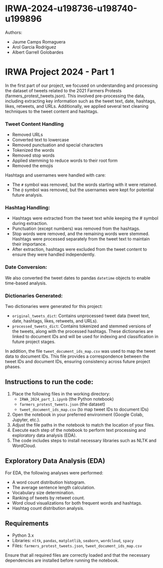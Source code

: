 # IRWA-2024-u198736-u198740-u199896
Authors:
- Jaume Camps Romaguera
- Arol Garcia Rodríguez
- Albert Garrell Golobardes

# IRWA Project 2024 - Part 1

In the first part of our project, we focused on understanding and processing the dataset of tweets related to the 2021 Farmers Protests (farmers_protest_tweets.json). This involved pre-processing the data, including extracting key information such as the tweet text, date, hashtags, likes, retweets, and URLs. Additionally, we applied several text cleaning techniques to the tweet content and hashtags.
### Tweet Content Handling
- Removed URLs
- Converted text to lowercase
- Removed punctuation and special characters
- Tokenized the words
- Removed stop words
- Applied stemming to reduce words to their root form
- Removed the emojis

Hashtags and usernames were handled with care:
- The `#` symbol was removed, but the words starting with it were retained.
- The `@` symbol was removed, but the usernames were kept for potential future analysis.

### Hashtag Handling:
- Hashtags were extracted from the tweet text while keeping the # symbol during extraction.
- Punctuation (except numbers) was removed from the hashtags.
- Stop words were removed, and the remaining words were stemmed. Hashtags were processed separately from the tweet text to maintain their importance.
- After extraction, hashtags were excluded from the tweet content to ensure they were handled independently.
### Date Conversion:
We also converted the tweet dates to pandas `datetime` objects to enable time-based analysis. 
### Dictionaries Generated:
Two dictionaries were generated for this project:
- `original_tweets_dict`: Contains unprocessed tweet data (tweet text, date, hashtags, likes, retweets, and URLs).
- `processed_tweets_dict`: Contains tokenized and stemmed versions of the tweets, along with the processed hashtags. These dictionaries are linked to document IDs and will be used for indexing and classification in future project stages.

In addition, the file `tweet_document_ids_map.csv` was used to map the tweet data to document IDs. This file provides a correspondence between the tweet IDs and document IDs, ensuring consistency across future project phases.

## Instructions to run the code:

1. Place the following files in the working directory:
   - `IRWA_2024_part_1.ipynb` (the Python notebook)
   - `farmers_protest_tweets.json` (the dataset)
   - `tweet_document_ids_map.csv` (to map tweet IDs to document IDs)
2. Open the notebook in your preferred environment (Google Colab, Jupyter, etc.).
3. Adjust the file paths in the notebook to match the location of your files.
4. Execute each step of the notebook to perform text processing and exploratory data analysis (EDA).
5. The code includes steps to install necessary libraries such as NLTK and WordCloud.

## Exploratory Data Analysis (EDA)

For EDA, the following analyses were performed:
- A word count distribution histogram.
- The average sentence length calculation.
- Vocabulary size determination.
- Ranking of tweets by retweet count.
- Word cloud visualizations for both frequent words and hashtags.
- Hashtag count distribution analysis.

## Requirements

- Python 3.x
- Libraries: `nltk`, `pandas`, `matplotlib`, `seaborn`, `wordcloud`, `spacy`
- Files: `farmers_protest_tweets.json`, `tweet_document_ids_map.csv`

Ensure that all required files are correctly loaded and that the necessary dependencies are installed before running the notebook.
